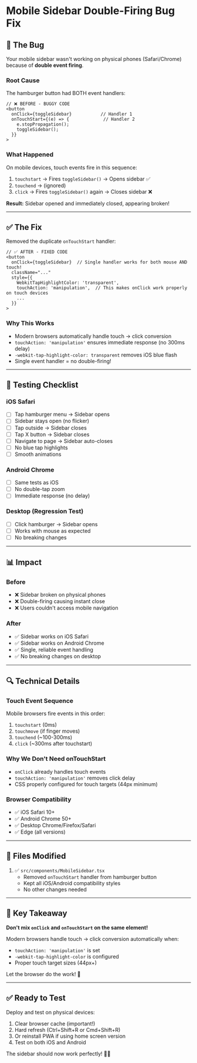 # Mobile Sidebar Double-Firing Bug Fix

## 🐛 The Bug

Your mobile sidebar wasn't working on physical phones (Safari/Chrome) because of **double event firing**.

### Root Cause
The hamburger button had BOTH event handlers:
```tsx
// ❌ BEFORE - BUGGY CODE
<button
  onClick={toggleSidebar}           // Handler 1
  onTouchStart={(e) => {             // Handler 2
    e.stopPropagation();
    toggleSidebar();
  }}
>
```

### What Happened
On mobile devices, touch events fire in this sequence:
1. `touchstart` → Fires `toggleSidebar()` → Opens sidebar ✅
2. `touchend` → (ignored)
3. `click` → Fires `toggleSidebar()` again → Closes sidebar ❌

**Result:** Sidebar opened and immediately closed, appearing broken!

---

## ✅ The Fix

Removed the duplicate `onTouchStart` handler:

```tsx
// ✅ AFTER - FIXED CODE
<button
  onClick={toggleSidebar}  // Single handler works for both mouse AND touch!
  className="..."
  style={{
    WebkitTapHighlightColor: 'transparent',
    touchAction: 'manipulation',  // This makes onClick work properly on touch devices
    ...
  }}
>
```

### Why This Works
- Modern browsers automatically handle touch → click conversion
- `touchAction: 'manipulation'` ensures immediate response (no 300ms delay)
- `-webkit-tap-highlight-color: transparent` removes iOS blue flash
- Single event handler = no double-firing!

---

## 🧪 Testing Checklist

### iOS Safari
- [ ] Tap hamburger menu → Sidebar opens
- [ ] Sidebar stays open (no flicker)
- [ ] Tap outside → Sidebar closes
- [ ] Tap X button → Sidebar closes
- [ ] Navigate to page → Sidebar auto-closes
- [ ] No blue tap highlights
- [ ] Smooth animations

### Android Chrome
- [ ] Same tests as iOS
- [ ] No double-tap zoom
- [ ] Immediate response (no delay)

### Desktop (Regression Test)
- [ ] Click hamburger → Sidebar opens
- [ ] Works with mouse as expected
- [ ] No breaking changes

---

## 📊 Impact

### Before
- ❌ Sidebar broken on physical phones
- ❌ Double-firing causing instant close
- ❌ Users couldn't access mobile navigation

### After
- ✅ Sidebar works on iOS Safari
- ✅ Sidebar works on Android Chrome
- ✅ Single, reliable event handling
- ✅ No breaking changes on desktop

---

## 🔍 Technical Details

### Touch Event Sequence
Mobile browsers fire events in this order:
1. `touchstart` (0ms)
2. `touchmove` (if finger moves)
3. `touchend` (~100-300ms)
4. `click` (~300ms after touchstart)

### Why We Don't Need onTouchStart
- `onClick` already handles touch events
- `touchAction: 'manipulation'` removes click delay
- CSS properly configured for touch targets (44px minimum)

### Browser Compatibility
- ✅ iOS Safari 10+
- ✅ Android Chrome 50+
- ✅ Desktop Chrome/Firefox/Safari
- ✅ Edge (all versions)

---

## 📝 Files Modified

1. ✅ `src/components/MobileSidebar.tsx`
   - Removed `onTouchStart` handler from hamburger button
   - Kept all iOS/Android compatibility styles
   - No other changes needed

---

## 🎯 Key Takeaway

**Don't mix `onClick` and `onTouchStart` on the same element!**

Modern browsers handle touch → click conversion automatically when:
- `touchAction: 'manipulation'` is set
- `-webkit-tap-highlight-color` is configured
- Proper touch target sizes (44px+)

Let the browser do the work! 🚀

---

## ✅ Ready to Test

Deploy and test on physical devices:
1. Clear browser cache (important!)
2. Hard refresh (Ctrl+Shift+R or Cmd+Shift+R)
3. Or reinstall PWA if using home screen version
4. Test on both iOS and Android

The sidebar should now work perfectly! 📱✨
